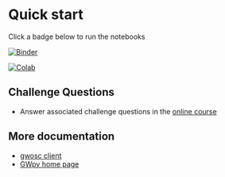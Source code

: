 # Quick start

Click a badge below to run the notebooks

[![Binder](https://mybinder.org/badge_logo.svg)](https://mybinder.org/v2/gh/gw-odw/odw/HEAD)

[![Colab](https://colab.research.google.com/assets/colab-badge.svg)](https://colab.research.google.com/github/gw-odw/odw/blob/main/)

## Challenge Questions

* Answer associated challenge questions in the [online course](https://gw-odw.thinkific.com)

## More documentation

* [gwosc client](https://pypi.org/project/gwosc/)
* [GWpy home page](https://gwpy.github.io)
